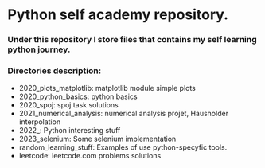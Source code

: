 # Python self academy repository.
### Under this repository I store files that contains my self learning python journey.

### Directories description:
- 2020_plots_matplotlib: matplotlib module simple plots
- 2020_python_basics: python basics
- 2020_spoj: spoj task solutions
- 2021_numerical_analysis: numerical analysis projet, Hausholder interpolation
- 2022_: Python interesting stuff
- 2023_selenium: Some selenium implementation
- random_learning_stuff: Examples of use python-specyfic tools.
- leetcode: leetcode.com problems solutions